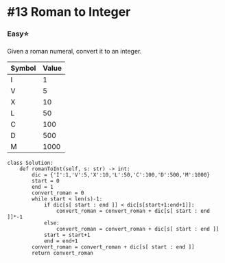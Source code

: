 # \#13 Roman to Integer

### Easy:star:

Given a roman numeral, convert it to an integer.

| Symbol | Value |
| :--- | :--- |
| I | 1 |
| V | 5 |
| X | 10 |
| L | 50 |
| C | 100 |
| D | 500 |
| M | 1000 |

```text
class Solution:
    def romanToInt(self, s: str) -> int:
        dic = {'I':1,'V':5,'X':10,'L':50,'C':100,'D':500,'M':1000}
        start = 0
        end = 1
        convert_roman = 0
        while start < len(s)-1:
            if dic[s[ start : end ]] < dic[s[start+1:end+1]]:
                convert_roman = convert_roman + dic[s[ start : end ]]*-1
            else:
                convert_roman = convert_roman + dic[s[ start : end ]]
            start = start+1
            end = end+1
        convert_roman = convert_roman + dic[s[ start : end ]]
        return convert_roman
```

